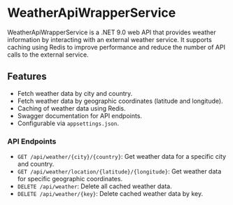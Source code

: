 # WeatherApiWrapperService

WeatherApiWrapperService is a .NET 9.0 web API that provides weather information by interacting with an external weather service. It supports caching using Redis to improve performance and reduce the number of API calls to the external service.

## Features

- Fetch weather data by city and country.
- Fetch weather data by geographic coordinates (latitude and longitude).
- Caching of weather data using Redis.
- Swagger documentation for API endpoints.
- Configurable via `appsettings.json`.

### API Endpoints

- `GET /api/weather/{city}/{country}`: Get weather data for a specific city and country.
- `GET /api/weather/location/{latitude}/{longitude}`: Get weather data for specific geographic coordinates.
- `DELETE /api/weather`: Delete all cached weather data.
- `DELETE /api/weather/{key}`: Delete cached weather data by key.

